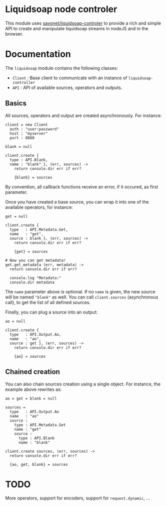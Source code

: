 Liquidsoap node controler
=========================

This module uses [savonet/liquidsoap-controler](https://github.com/savonet/liquidsoap-controler) to provide
a rich and simple API to create and manipulate liquidsoap streams in nodeJS and in the browser.

Documentation
=============

The `liquidsoap` module contains the following classes:

* `Client` : Base client to communicate with an instance of `liquidsoap-controller`
* `API` : API of available sources, operators and outputs.

Basics
------

All sources, operators and output are created asynchronously. For instance:

```
client = new Client
  auth : "user:password"
  host : "myserver"
  port : 8080
  
blank = null
  
client.create {
  type : API.Blank,
  name : "blank" }, (err, sources) ->
    return console.dir err if err?
    
    {blank} = sources
```

By convention, all callback functions receive an error, if it occured, as first parameter.

Once you have created a base source, you can wrap it into one of the available operators, for instance:

```
get = null

client.create {
  type   : API.Metadata.Get,
  name   : "get",
  source : blank }, (err, sources) ->
    return console.dir err if err?
    
    {get} = sources

# Now you can get metadata!
get.get_metadata (err, metadata) ->
  return console.dir err if err?
  
  console.log "Metadata:"
  console.dir metadata
```

The `name` parameter above is optional. If no `name` is given, the new source will be named `"blank"`
as well. You can call `client.sources` (asynchronous call), to get the list of all defined sources.

Finally, you can plug a source into an output:

```
ao = null

client.create {
  type   : API.Output.Ao,
  name   : "ao",
  source : get }, (err, sources) ->
    return console.dir err if err?
    
    {ao} = sources
```

Chained creation
----------------

You can also chain sources creation using a single object. For instance, the example above rewrites as:
```
ao = get = blank = null

sources =
  type   : API.Output.Ao
  name   : "ao"
  source :
    type : API.Metadata.Get
    name : "get"
    source :
      type : API.Blank
      name : "blank"

client.create sources, (err, sources) ->
  return console.dir err if err?
    
  {ao, get, blank} = sources
```

TODO
====

More operators, support for encoders, support for `request.dynamic`, ...
      
